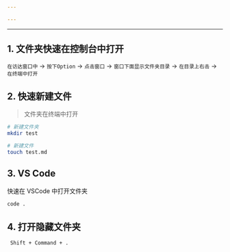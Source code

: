 ```yaml
---

---
```

---

## **1. 文件夹快速在控制台中打开**

`在访达窗口中` -> `按下Option` -> `点击窗口` -> `窗口下面显示文件夹目录` 
-> `在目录上右击` -> `在终端中打开`
 
## **2. 快速新建文件**

> 文件夹在终端中打开

```bash
# 新建文件夹
mkdir test

# 新建文件
touch test.md
```

## **3. VS Code**

快速在 VSCode 中打开文件夹

```bash
code .
```


## **4. 打开隐藏文件夹**


```
 Shift + Command + .
```
